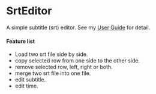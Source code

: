 # SrtEditor

A simple subtitle (srt) editor. See my [User Guide](docs/user_guide.md) for detail.

#### Feature list
- Load two srt file side by side.
- copy selected row from one side to the other side.
- remove selected row, left, right or both.
- merge two srt file into one file.
- edit subtitle.
- edit time.
  